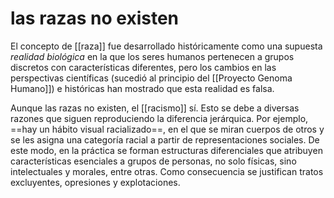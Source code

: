 # las razas no existen
El concepto de [[raza]] fue desarrollado históricamente como una supuesta *realidad biológica* en la que los seres humanos pertenecen a grupos discretos con características diferentes, pero los cambios en las perspectivas científicas (sucedió al principio del [[Proyecto Genoma Humano]]) e históricas han mostrado que esta realidad es falsa.

Aunque las razas no existen, el [[racismo]] sí. Esto se debe a diversas razones que siguen reproduciendo la diferencia jerárquica. Por ejemplo, ==hay un hábito visual racializado==, en el que se miran cuerpos de otros y se les asigna una categoría racial a partir de representaciones sociales. De este modo, en la práctica se forman estructuras diferenciales que atribuyen características esenciales a grupos de personas, no solo físicas, sino intelectuales y morales, entre otras. Como consecuencia se justifican tratos excluyentes, opresiones y explotaciones.